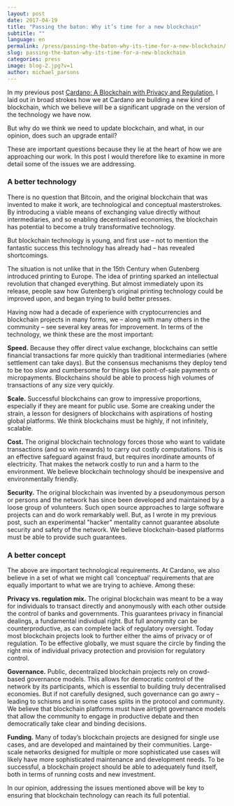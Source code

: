 ```yaml
---
layout: post
date: 2017-04-19
title: "Passing the baton: Why it’s time for a new blockchain"
subtitle: ""
language: en
permalink: /press/passing-the-baton-why-its-time-for-a-new-blockchain/
slug: passing-the-baton-why-its-time-for-a-new-blockchain
categories: press
image: blog-2.jpg?v=1
author: michael_parsons
---
```


In my previous post [Cardano: A Blockchain with Privacy and Regulation](/press/cardano-a-blockchain-with-privacy-and-regulation/), I laid out in broad strokes how we at Cardano are building a new kind of blockchain, which we believe will be a significant upgrade on the version of the technology we have now.

But why do we think we need to update blockchain, and what, in our opinion, does such an upgrade entail?<!--break-->

These are important questions because they lie at the heart of how we are approaching our work. In this post I would therefore like to examine in more detail some of the issues we are addressing.

### A better technology

There is no question that Bitcoin, and the original blockchain that was invented to make it work, are technological and conceptual masterstrokes. By introducing a viable means of exchanging value directly without intermediaries, and so enabling decentralised economies, the blockchain has potential to become a truly transformative technology.

But blockchain technology is young, and first use – not to mention the fantastic success this technology has already had – has revealed shortcomings.

The situation is not unlike that in the 15th Century when Gutenberg introduced printing to Europe. The idea of printing sparked an intellectual revolution that changed everything. But almost immediately upon its release, people saw how Gutenberg’s original printing technology could be improved upon, and began trying to build better presses.

Having now had a decade of experience with cryptocurrencies and blockchain projects in many forms, we – along with many others in the community – see several key areas for improvement. In terms of the technology, we think these are the most important:

**Speed.** Because they offer direct value exchange, blockchains can settle financial transactions far more quickly than traditional intermediaries (where settlement can take days). But the consensus mechanisms they deploy tend to be too slow and cumbersome for things like point-of-sale payments or micropayments. Blockchains should be able to process high volumes of transactions of any size very quickly.

**Scale.** Successful blockchains can grow to impressive proportions, especially if they are meant for public use. Some are creaking under the strain, a lesson for designers of blockchains with aspirations of hosting global platforms. We think blockchains must be highly, if not infinitely, scalable.

**Cost.** The original blockchain technology forces those who want to validate transactions (and so win rewards) to carry out costly computations. This is an effective safeguard against fraud, but requires inordinate amounts of electricity. That makes the network costly to run and a harm to the environment. We believe blockchain technology should be inexpensive and environmentally friendly.

**Security.** The original blockchain was invented by a pseudonymous person or persons and the network has since been developed and maintained by a loose group of volunteers. Such open source approaches to large software projects can and do work remarkably well. But, as I wrote in my previous post, such an experimental "hacker" mentality cannot guarantee absolute security and safety of the network. We believe blockchain-based platforms must be able to provide such guarantees.

### A better concept

The above are important technological requirements. At Cardano, we also believe in a set of what we might call ‘conceptual’ requirements that are equally important to what we are trying to achieve. Among these:

**Privacy vs. regulation mix.** The original blockchain was meant to be a way for individuals to transact directly and anonymously with each other outside the control of banks and governments. This guarantees privacy in financial dealings, a fundamental individual right. But full anonymity can be counterproductive, as can complete lack of regulatory oversight. Today most blockchain projects look to further either the aims of privacy or of regulation. To be effective globally, we must square the circle by finding the right mix of individual privacy protection and provision for regulatory control.

**Governance.** Public, decentralized blockchain projects rely on crowd-based governance models. This allows for democratic control of the network by its participants, which is essential to building truly decentralised economies. But if not carefully designed, such governance can go awry – leading to schisms and in some cases splits in the protocol and community. We believe that blockchain platforms must have airtight governance models that allow the community to engage in productive debate and then democratically take clear and binding decisions.

**Funding.** Many of today’s blockchain projects are designed for single use cases, and are developed and maintained by their communities. Large-scale networks designed for multiple or more sophisticated use cases will likely have more sophisticated maintenance and development needs. To be successful, a blockchain project should be able to adequately fund itself, both in terms of running costs and new investment.

In our opinion, addressing the issues mentioned above will be key to ensuring that blockchain technology can reach its full potential.